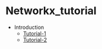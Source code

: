 # Networkx_tutorial

- Introduction 
  - [Tutorial-1](https://github.com/ceo21ckim/NetworkX-tutorial/blob/main/1.Introduction/Tutorial-1.ipynb)
  - [Tutorial-2](https://github.com/ceo21ckim/NetworkX-tutorial/blob/main/1.Introduction/Tutorial-2.ipynb)
